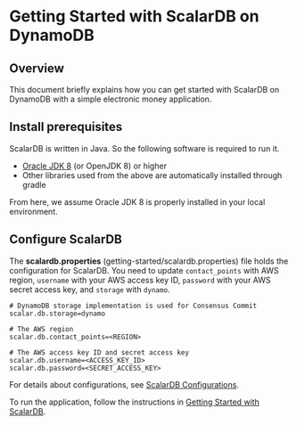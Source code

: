 # Getting Started with ScalarDB on DynamoDB

## Overview
This document briefly explains how you can get started with ScalarDB on DynamoDB with a simple electronic money application.

## Install prerequisites

ScalarDB is written in Java. So the following software is required to run it.

* [Oracle JDK 8](https://www.oracle.com/technetwork/java/javase/downloads/jdk8-downloads-2133151.html) (or OpenJDK 8) or higher
* Other libraries used from the above are automatically installed through gradle
        
From here, we assume Oracle JDK 8 is properly installed in your local environment.

## Configure ScalarDB
    
The **scalardb.properties** (getting-started/scalardb.properties) file holds the configuration for ScalarDB. You need to update `contact_points` with AWS region, `username` with your AWS access key ID, `password` with your AWS secret access key, and `storage` with `dynamo`.

```properties
# DynamoDB storage implementation is used for Consensus Commit
scalar.db.storage=dynamo

# The AWS region
scalar.db.contact_points=<REGION>

# The AWS access key ID and secret access key
scalar.db.username=<ACCESS_KEY_ID>
scalar.db.password=<SECRET_ACCESS_KEY>
```

For details about configurations, see [ScalarDB Configurations](configurations.md).

To run the application, follow the instructions in [Getting Started with ScalarDB](getting-started-with-scalardb.md).
